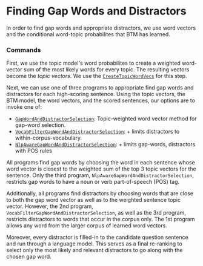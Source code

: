 
# Finding Gap Words and Distractors

In order to find gap words and appropriate distractors, we use word vectors and the conditional word-topic probabilites that BTM has learned. 

### Commands

First, we use the topic model's word probabilites to create a weighted word-vector sum of the most likely words for every topic. The resulting vectors become the *topic vectors*. We use the [`CreateTopicWordVecs`](../src/main/scala/agfqg/CreateTopicWordVecs.scala) for this step.

Next, we can use one of three programs to appropriate find gap words and distractors for each high-scoring sentence. Using the topic vectors, the BTM model, the word vectors, and the scored sentences, our options are to invoke one of:

* [`GapWordAndDistractorSelection`](../src/main/scala/agfqg/GapWordAndDistractorSelection.scala): Topic-weighted word vector method for gap-word selection.
* [`VocabFilterGapWordAndDistractorSelection`](../src/main/scala/agfqg/VocabFilterGapWordAndDistractorSelection.scala): + limits distractors to within-corpus-vocabulary.
* [`NlpAwareGapWordAndDistractorSelection`](../src/main/scala/agfqg/NlpAwareGapWordAndDistractorSelection.scala): + limits gap-words, distractors with POS rules

All programs find gap words by choosing the word in each sentence whose word vector is closest to the weighted sum of the top 3 topic vectors for the sentence. Only the third program, `NlpAwareGapWordAndDistractorSelection`, restricts gap words to have a noun or verb part-of-speech (POS) tag.

Additionally, all programs find distractors by choosing words that are close to both the gap word vector as well as to the weighted sentence topic vector. However, the 2nd program, `VocabFilterGapWordAndDistractorSelection`, as well as the 3rd program, restricts distractors to words that occur in the corpus only. The 1st program allows any word from the larger corpus of learned word vectors.

Moreover, every distractor is filled-in to the candidate question sentence and run through a language model. This serves as a final re-ranking to select only the most likely and relevant distractors to go along with the chosen gap word.

